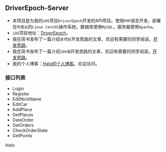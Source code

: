 ## **DriverEpoch-Server**

- 本项目是为我的`iOS`项目`DriverEpoch`开发的API项目。使用`PHP`语言开发，部署在`阿里云`的`Linux CentOS`操作系统，数据库使用`MySQL`，服务器使用`Apache`。
- `iOS`项目地址：[DriverEpoch](https://github.com/halohily/DriverEpoch)。
- 我在简书发布了一篇介绍`本项目`开发思路的文章，欢迎有需要的同学阅读。[开发思路](http://www.jianshu.com/p/1bd426ad2f2b)。
- 我在简书发布了一篇介绍`iOS端`开发思路的文章，欢迎有需要的同学阅读。[开发思路](http://www.jianshu.com/p/264961e62de7)。
- 我的个人博客：[Halo的个人博客](http://halohily.com)。欢迎访问。



### 接口列表

- Login
- Register
- EditNickName
- EditCar
- AddPlace
- GetPlaces
- DateOrder
- GetOrders
- CheckOrderState
- GetPoints



*Halo*
